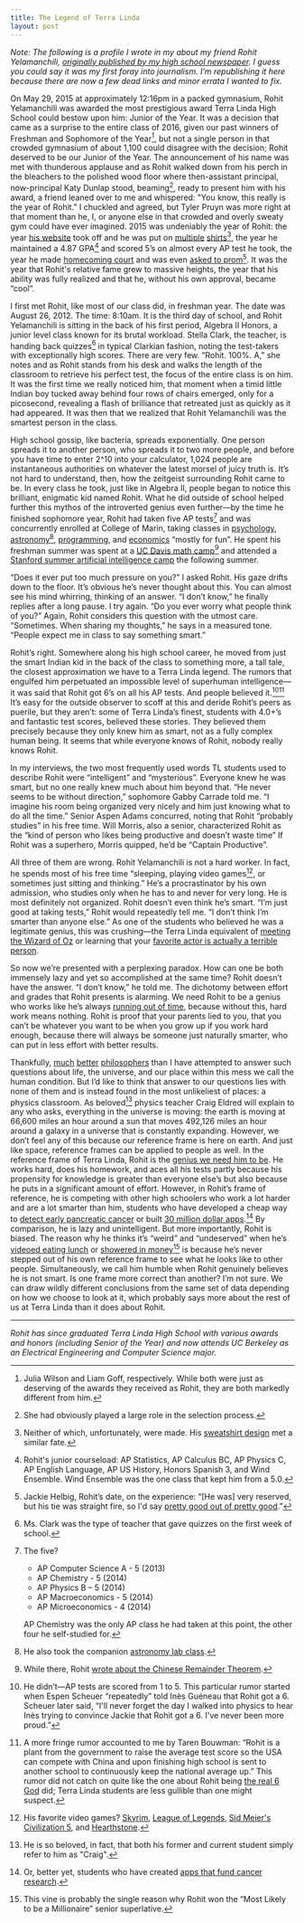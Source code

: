 ```yaml
---
title: The Legend of Terra Linda
layout: post
---
```


*Note: The following is a profile I wrote in my about my friend Rohit Yelamanchili, [originally published by my high school newspaper][1]. I guess you could say it was my first foray into journalism. I’m republishing it here because there are now a few dead links and minor errata I wanted to fix.*

On May 29, 2015 at approximately 12:16pm in a packed gymnasium, Rohit Yelamanchili was awarded the most prestigious award Terra Linda High School could bestow upon him: Junior of the Year. It was a decision that came as a surprise to the entire class of 2016, given our past winners of Freshman and Sophomore of the Year[^1], but not a single person in that crowded gymnasium of about 1,100 could disagree with the decision; Rohit deserved to be our Junior of the Year. The announcement of his name was met with thunderous applause and as Rohit walked down from his perch in the bleachers to the polished wood floor where then-assistant principal, now-principal Katy Dunlap stood, beaming[^2], ready to present him with his award, a friend leaned over to me and whispered: "You know, this really is the year of Rohit." I chuckled and agreed, but Tyler Pruyn was more right at that moment than he, I, or anyone else in that crowded and overly sweaty gym could have ever imagined. 2015 was undeniably the year of Rohit: the year [his website][2] took off and he was put on [multiple][3] [shirts][4][^3], the year he maintained a 4.87 GPA[^4] and scored 5’s on almost every AP test he took, the year he made [homecoming court][6] and was even [asked to prom][7][^5]. It was the year that Rohit's relative fame  grew to massive heights, the year that his ability was fully realized and that he, without his own approval, became “cool”.

I first met Rohit, like most of our class did, in freshman year. The date was August 26, 2012. The time: 8:10am. It is the third day of school, and Rohit Yelamanchili is sitting in the back of his first period, Algebra II Honors, a junior level class known for its brutal workload. Stella Clark, the teacher, is handing back quizzes[^6] in typical Clarkian fashion, noting the test-takers with exceptionally high scores. There are very few. “Rohit. 100%. A,” she notes and as Rohit stands from his desk and walks the length of the classroom to retrieve his perfect test, the focus of the entire class is on him. It was the first time we really noticed him, that moment when a timid little Indian boy tucked away behind four rows of chairs emerged, only for a picosecond, revealing a flash of brilliance that retreated just as quickly as it had appeared. It was then that we realized that Rohit Yelamanchili was the smartest person in the class.

High school gossip, like bacteria, spreads exponentially. One person spreads it to another person, who spreads it to two more people, and before you have time to enter 2^10 into your calculator, 1,024 people are instantaneous authorities on whatever the latest morsel of juicy truth is. It’s not hard to understand, then, how the zeitgeist surrounding Rohit came to be. In every class he took, just like in Algebra II, people began to notice this brilliant, enigmatic kid named Rohit. What he did outside of school helped further this mythos of the introverted genius even further—by the time he finished sophomore year, Rohit had taken five AP tests[^7] and was concurrently enrolled at College of Marin, taking classes in [psychology][9], [astronomy][10][^8], [programming][12], and [economics][13] “mostly for fun”. He spent his freshman summer was spent at a [UC Davis math camp][14][^9] and  attended a [Stanford summer artificial intelligence camp][17] the following summer.

“Does it ever put too much pressure on you?” I asked Rohit. His gaze drifts down to the floor. It’s obvious he’s never thought about this. You can almost see his mind whirring, thinking of an answer. “I don’t know,” he finally replies after a long pause. I try again. “Do you ever worry what people think of you?” Again, Rohit considers this question with the utmost care. “Sometimes. When sharing my thoughts,” he says in a measured tone. “People expect me in class to say something smart.”

Rohit’s right. Somewhere along his high school career, he moved from just the smart Indian kid in the back of the class to something more, a tall tale, the closest approximation we have to a Terra Linda legend. The rumors that engulfed him perpetuated an impossible level of superhuman intelligence—it was said that Rohit got 6’s on all his AP tests. And people believed it.[^10][^11] It’s easy for the outside observer to scoff at this and deride Rohit’s peers as puerile, but they aren’t: some of Terra Linda’s finest, students with 4.0+’s and fantastic test scores, believed these stories. They believed them precisely because they only knew him as smart, not as a fully complex human being. It seems that while everyone knows of Rohit, nobody really knows Rohit.

In my interviews, the two most frequently used words TL students used to describe Rohit were “intelligent” and “mysterious”. Everyone knew he was smart, but no one really knew much about him beyond that. “He never seems to be without direction,” sophomore Gabby Carrade told me. “I imagine his room being organized very nicely and him just knowing what to do all the time.” Senior Aspen Adams concurred, noting that Rohit “probably studies” in his free time. Will Morris, also a senior, characterized Rohit as the “kind of person who likes being productive and doesn’t waste time” If Rohit was a superhero, Morris quipped, he’d be “Captain Productive”.

All three of them are wrong. Rohit Yelamanchili is not a hard worker. In fact, he spends most of his free time “sleeping, playing video games[^12], or sometimes just sitting and thinking.” He’s a procrastinator by his own admission, who studies only when he has to and never for very long. He is most definitely not organized. Rohit doesn’t even think he’s smart. “I’m just good at taking tests,” Rohit would repeatedly tell me. “I don’t think I’m smarter than anyone else.” As one of the students who believed he was a legitimate genius, this was crushing—the Terra Linda equivalent of [meeting the Wizard of Oz][23] or learning that your [favorite actor is actually a terrible person][24].

So now we’re presented with a perplexing paradox. How can one be both immensely lazy and yet so accomplished at the same time? Rohit doesn’t have the answer. “I don’t know,” he told me. The dichotomy between effort and grades that Rohit presents is alarming. We need Rohit to be a genius who works like he’s always [running out of time][25], because without this, hard work means nothing. Rohit is proof that your parents lied to you, that you can’t be whatever you want to be when you grow up if you work hard enough, because there will always be someone just naturally smarter, who can put in less effort with better results.

Thankfully, [much][26] [better][27] [philosophers][28] than I have attempted to answer such questions about life, the universe, and our place within this mess we call the human condition. But I’d like to think that answer to our questions lies with none of them and is instead found in the most unlikeliest of places: a physics classroom. As beloved[^13] physics teacher Craig Eldred will explain to any who asks, everything in the universe is moving: the earth is moving at 66,600 miles an hour around a sun that moves 492,126 miles an hour around a galaxy in a universe that is constantly expanding. However, we don’t feel any of this because our reference frame is here on earth. And just like space, reference frames can be applied to people as well. In the reference frame of Terra Linda, Rohit is the [genius we need him to be][29]. He works hard, does his homework, and aces all his tests partly because his propensity for knowledge is greater than everyone else’s but also because he puts in a significant amount of effort. However, in Rohit’s frame of reference, he is competing with other high schoolers who work a lot harder and are a lot smarter than him, students who have developed a cheap way to [detect early pancreatic cancer][30] or built [30 million dollar apps][31].[^14] By comparison, he is lazy and unintelligent. But more importantly, Rohit is biased. The reason why he thinks it’s “weird” and “undeserved” when he’s [videoed eating lunch][33] or [showered in money][34][^15] is because he’s never stepped out of his own reference frame to see what he looks like to other people. Simultaneously, we call him humble when Rohit genuinely believes he is not smart. Is one frame more correct than another? I’m not sure. We can draw wildly different conclusions from the same set of data depending on how we choose to look at it, which probably says more about the rest of us at Terra Linda than it does about Rohit.

---

*Rohit has since graduated Terra Linda High School with various awards and honors (including Senior of the Year) and now attends UC Berkeley as an Electrical Engineering and Computer Science major.*

[^1]:	Julia Wilson and Liam Goff, respectively. While both were just as deserving of the awards they received as Rohit, they are both markedly different from him.

[^2]:	She had obviously played a large role in the selection process.

[^3]:	Neither of which, unfortunately, were made. His [sweatshirt design][5] met a similar fate.

[^4]:	Rohit's junior courseload: AP Statistics, AP Calculus BC, AP Physics C, AP English Language, AP US History, Honors Spanish 3, and Wind Ensemble. Wind Ensemble was the one class that kept him from a 5.0.

[^5]:	Jackie Helbig, Rohit’s date, on the experience: “[He was] very reserved, but his tie was straight fire, so I'd say [pretty good out of pretty good][8].”

[^6]:	Ms. Clark was the type of teacher that gave quizzes on the first week of school.

[^7]:	The five?

	- AP Computer Science A - 5 (2013)
	- AP Chemistry - 5 (2014)
	- AP Physics B – 5 (2014)
	- AP Macroeconomics - 5 (2014)
	- AP Microeconomics - 4 (2014)

	AP Chemistry was the only AP class he had taken at this point, the other four he self-studied for.

[^8]:	He also took the companion [astronomy lab class][11].

[^9]:	While there, Rohit [wrote about the Chinese Remainder Theorem][15].

[^10]:	He didn’t—AP tests are scored from 1 to 5. This particular rumor started when Espen Scheuer “repeatedly” told Inès Guéneau that Rohit got a 6. Scheuer later said, “I'll never forget the day I walked into physics to hear Inès trying to convince Jackie that Rohit got a 6. I've never been more proud.”

[^11]:	A more fringe rumor accounted to me by Taren Bouwman: “Rohit is a plant from the government to raise the average test score so the USA can compete with China and upon finishing high school is sent to another school to continuously keep the national average up.” This rumor did not catch on quite like the one about Rohit being [the real 6 God][18] did; Terra Linda students are less gullible than one might suspect.

[^12]:	His favorite video games? [Skyrim][19], [League of Legends][20], [Sid Meier's Civilization 5][21], and [Hearthstone][22].

[^13]:	He is so beloved, in fact, that both his former and current student simply refer to him as "Craig".

[^14]:	Or, better yet, students who have created [apps that fund cancer research][32].

[^15]:	This vine is probably the single reason why Rohit won the “Most Likely to be a Millionaire” senior superlative.

[1]:	http://thevoice.srcs.org/3902/opinion/the-rohit-article/
[2]:	http://rohit.club
[3]:	https://teespring.com/rohit
[4]:	https://teerana.com/rohit
[5]:	http://www.customink.com/designs/rojesus/hbh0-00ae-g51s/hotlink?pc=HL-142344&utm_campaign=hotlink_201601&utm_source=hotlink&utm_medium=email&utm_content=viewbutton&cm_mmc=hotlink-_-5-_-Body_txt-_-viewbutton
[6]:	http://rohit.club/post/134869741312
[7]:	http://rohit.club/post/112482773742
[8]:	https://www.youtube.com/watch?v=JSzuJWIUjHY&feature=youtu.be&t=57s
[9]:	http://www.marin.edu/Apps/Directory/CourseInfo.aspx?ID=1274
[10]:	http://www.marin.edu/Apps/Directory/CourseInfo.aspx?ID=187
[11]:	http://www.marin.edu/Apps/Directory/CourseInfo.aspx?ID=190
[12]:	http://www.marin.edu/Apps/Directory/CourseInfo.aspx?ID=367
[13]:	http://www.marin.edu/Apps/Directory/CourseInfo.aspx?ID=615
[14]:	http://cosmos.ucdavis.edu
[15]:	https://web-beta.archive.org/web/20150604051136/http://cosmos.ucdavis.edu/archives/2013/cluster6/YELAMANCHILI_ROHIT.pdf
[16]:	http://lmgtfy.com/?q=rohit+yelamanchili
[17]:	https://summerinstitutes.stanford.edu
[18]:	https://itun.es/us/4xZO5?i=966997567
[19]:	http://www.elderscrolls.com/skyrim
[20]:	http://leagueoflegends.com
[21]:	http://www.civilization5.com
[22]:	http://battle.net/hearthstone
[23]:	https://www.youtube.com/watch?v=NZR64EF3OpA
[24]:	https://en.wikipedia.org/wiki/Bill_Cosby_sexual_assault_allegations
[25]:	https://youtu.be/8aefuWGmKTY?t=52s
[26]:	https://en.wikipedia.org/wiki/S%C3%B8ren_Kierkegaard
[27]:	https://en.wikipedia.org/wiki/Friedrich_Nietzsche
[28]:	https://en.wikipedia.org/wiki/Albert_Camus
[29]:	http://rohit.club/post/103178832902
[30]:	https://en.wikipedia.org/wiki/Jack_Andraka
[31]:	https://en.wikipedia.org/wiki/Nick_D'Aloisio
[32]:	https://itunes.apple.com/us/app/reckless-racers/id846097726?mt=8
[33]:	https://www.youtube.com/watch?v=lhomTxnw8nM&list=PLyY3dI57Q_YbMm1WtffV5vlWTR65Nmtt2
[34]:	http://rohit.club/tuesday
